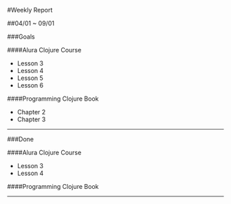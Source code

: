 #Weekly Report

##04/01 ~ 09/01

###Goals

####Alura Clojure Course
- Lesson 3
- Lesson 4
- Lesson 5
- Lesson 6

####Programming Clojure Book
- Chapter 2
- Chapter 3

___

###Done

####Alura Clojure Course
- Lesson 3
- Lesson 4

####Programming Clojure Book

___
